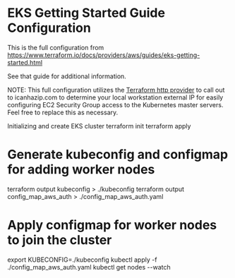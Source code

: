 # EKS Getting Started Guide Configuration

This is the full configuration from https://www.terraform.io/docs/providers/aws/guides/eks-getting-started.html

See that guide for additional information.

NOTE: This full configuration utilizes the [Terraform http provider](https://www.terraform.io/docs/providers/http/index.html) to call out to icanhazip.com to determine your local workstation external IP for easily configuring EC2 Security Group access to the Kubernetes master servers. Feel free to replace this as necessary.


Initializing and create EKS cluster
terraform init
terraform apply  

# Generate kubeconfig and configmap for adding worker nodes
terraform output kubeconfig > ./kubeconfig
terraform output config_map_aws_auth > ./config_map_aws_auth.yaml

# Apply configmap for worker nodes to join the cluster
export KUBECONFIG=./kubeconfig
kubectl apply -f ./config_map_aws_auth.yaml
kubectl get nodes --watch
